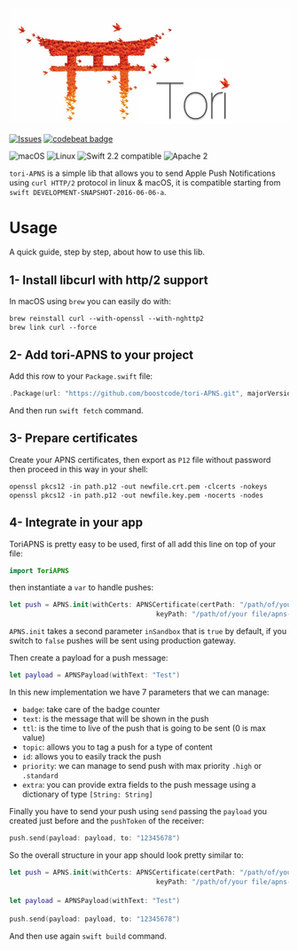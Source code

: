 ![Tori](https://raw.githubusercontent.com/boostcode/tori/master/.github/tori-logo.png)

[![Issues](https://img.shields.io/github/issues/boostcode/tori-APNS.svg?style=flat)](https://github.com/boostcode/tori-APNS/issues)
[![codebeat badge](https://codebeat.co/badges/193276f6-ea57-4cb5-9e8d-306df4169b01)](https://codebeat.co/projects/github-com-boostcode-tori-apns)

![macOS](https://img.shields.io/badge/os-macOS-green.svg?style=flat)
![Linux](https://img.shields.io/badge/os-linux-green.svg?style=flat)
![Swift 2.2 compatible](https://img.shields.io/badge/swift2-compatible-4BC51D.svg?style=flat)
![Apache 2](https://img.shields.io/badge/license-Apache2-blue.svg?style=flat)

`tori-APNS` is a simple lib that allows you to send Apple Push Notifications using `curl HTTP/2` protocol in linux & macOS, it is compatible starting from `swift DEVELOPMENT-SNAPSHOT-2016-06-06-a`.

# Usage

A quick guide, step by step, about how to use this lib.
## 1- Install libcurl with http/2 support

In macOS using `brew` you can easily do with:

```shell
brew reinstall curl --with-openssl --with-nghttp2
brew link curl --force
```

## 2- Add tori-APNS to your project

Add this row to your `Package.swift` file:

```swift
.Package(url: "https://github.com/boostcode/tori-APNS.git", majorVersion: 0, minor: 2)
```

And then run `swift fetch` command.

## 3- Prepare certificates

Create your APNS certificates, then export as `P12` file without password then proceed in this way in your shell:

```shell
openssl pkcs12 -in path.p12 -out newfile.crt.pem -clcerts -nokeys
openssl pkcs12 -in path.p12 -out newfile.key.pem -nocerts -nodes
```

## 4- Integrate in your app

ToriAPNS is pretty easy to be used, first of all add this line on top of your file:

```swift
import ToriAPNS
```

then instantiate a `var` to handle pushes:

```swift
let push = APNS.init(withCerts: APNSCertificate(certPath: "/path/of/your file/apns-dev.crt.pem",
                                     keyPath: "/path/of/your file/apns-dev.key.pem"))
```

`APNS.init` takes a second parameter `inSandbox` that is `true` by default, if you switch to `false` pushes will be sent using production gateway.

Then create a payload for a push message:

```swift
let payload = APNSPayload(withText: "Test")
```

In this new implementation we have 7 parameters that we can manage:

- `badge`: take care of the badge counter
- `text`: is the message that will be shown in the push
- `ttl`: is the time to live of the push that is going to be sent (0 is max value)
- `topic`: allows you to tag a push for a type of content
- `id`: allows you to easily track the push
- `priority`: we can manage to send push with max priority `.high` or `.standard`
- `extra`: you can provide extra fields to the push message using a dictionary of type `[String: String]`

Finally you have to send your push using `send` passing the `payload` you created just before and the `pushToken` of the receiver:

```swift
push.send(payload: payload, to: "12345678")
```

So the overall structure in your app should look pretty similar to:

```swift
let push = APNS.init(withCerts: APNSCertificate(certPath: "/path/of/your file/apns-dev.crt.pem",
                                     keyPath: "/path/of/your file/apns-dev.key.pem"))

let payload = APNSPayload(withText: "Test")

push.send(payload: payload, to: "12345678")
```

And then use again `swift build` command.
